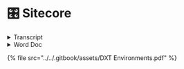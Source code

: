 # 🎛 Sitecore

<details>

<summary>Transcript</summary>

![](<../../.gitbook/assets/image (1) (1).png>)Sowa, Bill10:05 AM

Yep.

- Yep, absolutely.
- Right. So in Jsspublic we have the contents of the content pages, so you've got for each section home, business. And then since this is a development environment, there's a bunch of additional Sections or pages that we created in here just to like just for testing, but in the production environment you wouldn't see a lot of this testing stuff you'd have basically, you're like your main sections of the site so.
- Uh, you know, let's do. Let's see prod.
- Or no. Let's do that. Seat dev. So this would be the slash home.
- So when you go to the slash home page.
- This is the content. The images don't seem to be.
- A lot of the images around not showing up here but.
- You kind of get the idea, but here here's the homepage.
- Do you have something, Spencer?
-

```
* Pope, Spencer O10:06 AMYes. So the structure of.
```

```
* The items in that content tree.
* Corresponds to.
* The URL structure.
* ![Profile picture of Sowa, Bill.](https:
//teams.microsoft.com/api/mt/part/amer-02/beta/users/8:orgid:526113cf-3ef9-4121-a6d5-22d958afe21f/profilepicturev2?displayname=Sowa%2C%20Bill\&size=HR64x64) Sowa, Bill10:06 AMYep.
* Yeah, it's a little.
* ![Profile picture of Pope, Spencer O.](https:
//teams.microsoft.com/api/mt/part/amer-02/beta/users/8:orgid:68a2b934-5d11-4331-a782-a4acfb6a2f66/profilepicturev2?displayname=Pope%2C%20Spencer%20O\&size=HR64x64)Pope, Spencer O10:06 AMSo.
* ![Profile picture of Sowa, Bill.](https:
//teams.microsoft.com/api/mt/part/amer-02/beta/users/8:orgid:526113cf-3ef9-4121-a6d5-22d958afe21f/profilepicturev2?displayname=Sowa%2C%20Bill\&size=HR64x64)Sowa, Bill10:06 AMUsing because we have two homes.
* But home is essentially the.
* The main.
* Ah.
* Content item and within that, so this would be like the slash home. This would be slash business.
* Etc. So if we want to.
* Slash Joey test.
* Well.
* Maybe that was not published.

\\
```

\*

- \
  Approve it and publish it, so it's in this like draft saves draft state right now.
- So if I go to review.
- And approved.
- It's like there's something wrong of an application title.
- So if I look at the page here.
- Here it's telling me that I did navigation title.
- OK, so I'm going to save that.
- And then I'm going to approve.
- And then I'm going to publish.
- So I go to publish and then publish and then publish item.
- Then it's gonna.
- Come up with the box here eventually too.
-

```
*
```

```
* \
  Overview session.
* See if that worked there. It is. OK, so now we have a new page.
* Better title.
* Uh, I can see the route there. That's that matches what we have in the CNS. So now I'm going to just add a component here.
* So there's a couple different ways you can do this.
* Yes. Uh.
* I suppose I'll start with the experience editor. If it works in the development environments, it's pretty slow.
* So, but I'll give it a shot. So basically the the experience editor is the like the WYSIWYG.
* Which is the like a.
* It's like a user friendly like.
* Uhm.
* Interface for like adding components to the page, so it's supposed to like.
* Mimic you know what the page looks like. Then you can add components and it would show like what that component would look like and you can edit the component. So we'll go ahead and give that a shot.
* And if I can remember how to get to it.
* Yeah. OK.
* Experience editor.
*
  * \
    So all of these components have an equivalent component that exists in our application.
  * Uh. In the react application?
  * Uh, so you know when we.
  * We added one of these components to the page and we'll see what we'll see. You know what it looks like you know, in Sitecore, Sitecore says this is the page. These are components that exist on the page.
  * And then uh, our application will.
  * You know, get that information and render it so all these components are represented within our application as well. So let's.
  * Do a.
  * I guess I'll do a call to action.
  * Pretty simple.
  * I'm going to add it to the JSS public main placeholder and I will look at that as well. Like what that means. The placeholder means as well.
  * In a moment.
  * ![Profile picture of Pope, Spencer O.](https:
//teams.microsoft.com/api/mt/part/amer-02/beta/users/8:orgid:68a2b934-5d11-4331-a782-a4acfb6a2f66/profilepicturev2?displayname=Pope%2C%20Spencer%20O\&size=HR64x64)Pope, Spencer O10:20 AMThen it's nice just to check that little open properties dialog box immediately.
  * It's nice to check that that way you don't have to.
  * You know, go back and open it manually.
  *
    * \
      Alright. Can somebody else jump in to the this this EMS here and take over and then just kind of show like?
    * You'll get this. Get this published and then show the relationship between.
    * This is in the layout service and then our app intercepts it and then maybe like.
    * If there's time making update too.
    * The component and.
    * I don't know.
    * However you see fit just to kind of show like the the relationship between Sitecore and our application.
    * ![Profile picture of Pope, Spencer O.](https:
//teams.microsoft.com/api/mt/part/amer-02/beta/users/8:orgid:68a2b934-5d11-4331-a782-a4acfb6a2f66/profilepicturev2?displayname=Pope%2C%20Spencer%20O\&size=HR64x64)Pope, Spencer O10:33 AMYeah, I can do that.
    * ![Profile picture of Sowa, Bill.](https:
//teams.microsoft.com/api/mt/part/amer-02/beta/users/8:orgid:526113cf-3ef9-4121-a6d5-22d958afe21f/profilepicturev2?displayname=Sowa%2C%20Bill\&size=HR64x64)Sowa, Bill10:33 AMCool.
    * ![Profile picture of Pope, Spencer O.](https:
//teams.microsoft.com/api/mt/part/amer-02/beta/users/8:orgid:68a2b934-5d11-4331-a782-a4acfb6a2f66/profilepicturev2?displayname=Pope%2C%20Spencer%20O\&size=HR64x64)Pope, Spencer O10:33 AMCan you give me a?
    * Where did it? Can you give me write access to the terminal in that shared?
    * ![Profile picture of Sowa, Bill.](https:
//teams.microsoft.com/api/mt/part/amer-02/beta/users/8:orgid:526113cf-3ef9-4121-a6d5-22d958afe21f/profilepicturev2?displayname=Sowa%2C%20Bill\&size=HR64x64)Sowa, Bill10:33 AMYes.
    * ![Profile picture of Pope, Spencer O.](https:
//teams.microsoft.com/api/mt/part/amer-02/beta/users/8:orgid:68a2b934-5d11-4331-a782-a4acfb6a2f66/profilepicturev2?displayname=Pope%2C%20Spencer%20O\&size=HR64x64)Pope, Spencer O10:33 AMSession.
    * ![Profile picture of Sowa, Bill.](https:
//teams.microsoft.com/api/mt/part/amer-02/beta/users/8:orgid:526113cf-3ef9-4121-a6d5-22d958afe21f/profilepicturev2?displayname=Sowa%2C%20Bill\&size=HR64x64)Sowa, Bill10:33 AMSo I wanted to get everybody in the shared just because.
    * I was like, oh, this might be a good opportunity to maybe get some some traction on using this tool because it's pretty cool for like collaboration.
    * Uhm.
    * K So it should be a.
    * Right now it should have write access.
  *

      * \
        Uh.
      * Trying to think back.
      * Like how to create like a a template for that component.
      * Within the CNS, so like.
      * How to how to how to create that component so that it's represented in the center?
      * Uh, you know, set up like what should be configurable for that component.
      * Uhm.
      * In this EMS and then you know like going through and.
      * Adding it to a page and then like what it looks like to, you know, actually developed that like, you know, understand what that data like this is going to look like for your component like when you build it on the react side. So it's you know it's it's a little.
      * Uh, it's a it's a it's a, it's a bit involved. It can be a bit involved because kind of like those two sides have to talk to each other, you have to understand like, what that what that data is going to look like. I mean you can start, you can start building out the component, of course without that data and just not have it render the day. That just kind of build it out in Storybook.
      * While you know that's being set up on the Sitecore side and then you can get your, you know what your what your data is going to look like coming from Sitecore and then plug that in. But that that that could be like a whole other.
      * Session I think.
      * Appreciate you.
      * Jump in and Spencer.
      * ![Profile picture of Pope, Spencer O.](https:
//teams.microsoft.com/api/mt/part/amer-02/beta/users/8:orgid:68a2b934-5d11-4331-a782-a4acfb6a2f66/profilepicturev2?displayname=Pope%2C%20Spencer%20O\&size=HR64x64)Pope, Spencer O11:00 AMWell, I'll be honest, I was floundering. I didn't know. I didn't know what I should talk about.
      *

          * \
            Or whatever environment the the issue is occurring in.
          * ![Profile picture of Sowa, Bill.](https:
//teams.microsoft.com/api/mt/part/amer-02/beta/users/8:orgid:526113cf-3ef9-4121-a6d5-22d958afe21f/profilepicturev2?displayname=Sowa%2C%20Bill\&size=HR64x64)Sowa, Bill11:06 AMDoes that make sense to everyone?
          * Basically, you can you can grab whatever.
          * You know, data from whatever environment and you want.
          * So right now we're getting it from art from what we're just the environment. We're just looking at that dev environment.
          * You could also grab it from the test environment, from QA from production.
          * Uh, because the?
          * You know the data might be.
          * Uhm.
          * Might be different in the in the different environments. So like our, our development environment might not always be up to put In Sync with what's in production. I mean it, it won't be.
          * You know.
          * More often than not, it will not be so.
          * Uh, if you want to have like, the the most.
          * If you want to see like if you want to develop against like, what's in actually actually in production, then you can. You can change that layout host to to the production.
          * Uhm. Environment.
          * ![Profile picture of Pope, Spencer O.](https:
//teams.microsoft.com/api/mt/part/amer-02/beta/users/8:orgid:68a2b934-5d11-4331-a782-a4acfb6a2f66/profilepicturev2?displayname=Pope%2C%20Spencer%20O\&size=HR64x64)Pope, Spencer O11:07 AMYeah, like if someone said, oh, there's an error on this page.
          * Probably wanna.
          * Point that layout host to this environment so that you can most precisely recreate that error.
          * ![](<../../.gitbook/assets/image (1).png>)Sowa, Bill11:07 AMSo.
          * Yeah. So, thanks again, Spencer. I need to drop again, but we appreciate it. I think that's that's probably good unless there's any additional any or any questions that anybody has.
          * But we can kind of let folks ruminate on this a bit and then come back in another in another meeting and.
          * Uh answer questions or just go ahead and drop questions here in the chat as they come up.
          * ![Profile picture of Guest, James.](https:
//teams.microsoft.com/api/mt/part/amer-02/beta/users/8:orgid:735da700-6bad-4bae-9adb-c780cc53cf12/profilepicturev2?displayname=Guest%2C%20James\&size=HR64x64)Guest, James11:08 AMYeah.
          * Thank you guys. Probably just takes getting our feet wet.
          * ![Profile picture of Sowa, Bill.](https:
//teams.microsoft.com/api/mt/part/amer-02/beta/users/8:orgid:526113cf-3ef9-4121-a6d5-22d958afe21f/profilepicturev2?displayname=Sowa%2C%20Bill\&size=HR64x64)Sowa, Bill11:08 AMYeah, for sure.
          * Alright. Thanks guys. Talk to you later.
          * ![Profile picture of Macias, Marcie.](https:
//teams.microsoft.com/api/mt/part/amer-02/beta/users/8:orgid:bc34fee8-4bb2-48d6-92fa-569dbc0ee245/profilepicturev2?displayname=Macias%2C%20Marcie\&size=HR64x64)Macias, Marcie11:08 AMI think you.
          * ![Profile picture of Guner, Bryan.](https:
//teams.microsoft.com/api/mt/part/amer-02/beta/users/8:orgid:07f93a93-4edd-45c2-817e-b3c14d770992/profilepicturev2?displayname=Guner%2C%20Bryan\&size=HR64x64)Guner, Bryan11:08 AMThanks.
          * ![Profile picture of Evanoff, Matthew.](https:
//teams.microsoft.com/api/mt/part/amer-02/beta/users/8:orgid:3f7c56de-3459-45cd-ad5c-d1f1e1aaeb74/profilepicturev2?displayname=Evanoff%2C%20Matthew\&size=HR64x64)Evanoff, Matthew11:08 AMHere.
          * ![Profile picture of Pope, Spencer O.](https:
//teams.microsoft.com/api/mt/part/amer-02/beta/users/8:orgid:68a2b934-5d11-4331-a782-a4acfb6a2f66/profilepicturev2?displayname=Pope%2C%20Spencer%20O\&size=HR64x64)Pope, Spencer O11:08 AMAlright, later.

          \\

      \\

\\
```

</details>

<details>

<summary>Word Doc</summary>

Sitecore FED

Explains the steps involved in getting a new FED developer up and running using the new SSSD system and SVN.

**1 Server Information Page**

Before you start, access the following URL:

[_http:
//sssd.duke-energy.com/_](http:
//sssd.duke-energy.com)

This will display an informational page about all the SSSD servers and your website.

![](file:
///Users/BGuner/Library/Group%20Containers/UBF8T346G9.Office/TemporaryItems/msohtmlclip/clip_image001.png)

The first thing to do is locate your LAN Id in the “AppPool Name” column. Your AppPool is the same name as your LAN Id. In this example, my LAN Id is “jbartel”.

Also on that line, you will find your Server Name (WADCSSSDD01 - you will need this to access your share directory), your Application Pool Name (jbartel), your Process ID (you will need this in order to debug your application from within Visual Studio), your website URLs (sssd1-p1.duke-energy.com - you will need these to access your website), the Current State of your Application Pool (Started/Stopped), and an Execute button (allows you to restart/start your own AppPool).

**2 Initial Setup**

A website will have already been setup for you to use (commonly referred to as an SSSD – Sitecore Server Side Development server). Your websites are NOT Sitecore based hence there are not any databases or Sitecore related files. Initially your website is empty (blank). If you access your website before building/publishing, you will get this error:

![](file:
///Users/BGuner/Library/Group%20Containers/UBF8T346G9.Office/TemporaryItems/msohtmlclip/clip_image002.png)

That is normal since there is not any website files. The next step is to get your local machine/computer setup so you can access the Visual Studio project and get your website build.

**Before you install any local applications, you will need to have the appropriate access allowing you to install to your computer or virtual desktop. You must contact the Help Desk in order to get this access.**

**3 Getting the Solution (SVN)**

The first step is getting a local copy of the solution to your computer. All of the solutions are stored in the SVN (Subversion) under the “feature-branches” folder. There will be many different versions so make sure you are grabbing the correct one. For example, this is what you may see when viewing the Feature Branch in the SVN:

![](file:
///Users/BGuner/Library/Group%20Containers/UBF8T346G9.Office/TemporaryItems/msohtmlclip/clip_image003.png)

All FED related solutions end with the node “-Foundation”. To checkout a branch, just highlight the branch you want, right click, and select Checkout.

![](file:
///Users/BGuner/Library/Group%20Containers/UBF8T346G9.Office/TemporaryItems/msohtmlclip/clip_image004.png)

You will be prompted where to put the files on your local computer. It is advised that you create a directory called “SVN” in the root of your local computer (C Drive). Then for each checkout, create a directory under the SVN directory specific to that branch (for example Public-v0.50-Foundation). In the Checkout dialog box, select that folder and click Ok.

![](file:
///Users/BGuner/Library/Group%20Containers/UBF8T346G9.Office/TemporaryItems/msohtmlclip/clip_image005.png)

This will begin the process of copying all the files to your local machine and maintaining source code control. Once that is completed, you will now have all the files from the source code repository for that particular iteration locally on your computer. This directory is where ALL our work will be performed. As you make changes, the status of the directory will change showing that files have changed (red/green icons).

![](file:
///Users/BGuner/Library/Group%20Containers/UBF8T346G9.Office/TemporaryItems/msohtmlclip/clip_image006.png)

To commit or update your files, select the Public-v0.50-Foundation directory and right click. All the options you need are located in the menu.

![](file:
///Users/BGuner/Library/Group%20Containers/UBF8T346G9.Office/TemporaryItems/msohtmlclip/clip_image007.png)

SVN can be a bit tricky but once you have done it a few times, you will find it very simple to use.

One concept that you MUST understand is that ALL the developers are using the same iteration branch. For example, when working on POC, all the developers will create a local copy of that branch to their local computer. You will all be making changes to the same files. It is important that you Update your files often and also that you commit your changes often. This will minimize the number of file conflicts.

We are now using a version numbering scheme. It is important to make sure that you only make changes to the a version that matches the matching code version branch. Changes to the Foundation must match the corresponding Public or Authenticated code release.

If you need to create a new version, just contact us and we will create a new Feature Branch.

**4 Local Tools Setup**

There are few tools that need to be installed locally in order to facilitate the use of Visual Studio and the publishing of the solution to your SSSD website.

**4.1 Node.js**

Node.js is required for the use of some of the tools. You can go to their website ([https:
//nodejs.org](https:
//nodejs.org)) and download the Windows .exe installer. You should coordinate with your team and use the same versions across all team members.

Once installed, you will have access to the NPM (NodeJS Package Manager).

**4.2 NPM Install**

Next step is to install NPM globally on your machine (this should update your Path so you can execute the “npm” in any command window. Open up the NodeJS command prompt and enter the following:

**npm install npm –g**

You may get some signing issues (depends on the version of NodeJS you installed). If you get those types of errors, issue the following command in the NodeJS command prompt:

**npm config set strict-ssl false**

Then try installing NPM again.

**4.3 Grunt**

Next you need to install Grunt. From the NodeJS command prompt, enter the following command:

**npm install grunt-cli –g**

This will install grunt globally as well.

**4.4 Ruby**

Ruby is a programming language that is required in order to run SASS. Download Ruby from the Ruby website ([https:
//www.ruby-lang.org](https:
//www.ruby-lang.org)). Again, make sure you get the correct version. All team members should be running the same versions of the software.

Once installed, you will be able to install SASS.

**4.5 SASS**

SASS stands for Syntactically Awesome Style Sheets. To install SASS, open Ruby command prompt and enter:

**gem install sass**

Most likely you will get an error. These are proxy errors. To get around this issue, you will need to download the SASS gem file locally. Download the gem file from the Ruby Gems website ([https:
//rubygems.org/](https:
//rubygems.org)). On the website, click Gems and find the correct SASS gem file.

Once you have the file, place it in the Ruby root directory on your computer (for instance, c:\ruby22). Then from the Ruby command prompt, enter the command:

**gem install c:\ruby22\gemfile.gem**

Note that the directory and file name may be different. What you are doing is installing SASS from the local gem file vs. trying to access the gem file from the website thus bypassing the proxy call.

**5 Visual Studio Setup**

Getting VS setup is the most time consuming step when setting up a new developer. Here are the steps to follow in order to get your solution working.

**5.1 Install Visual Studio**

You should be using VS 2013 Pro Update 3. Just install and take the default values. This process can take about 90 minutes to complete. This install is very straight forward. We have not had any issues with installing the application.

**5.2 Visual Studio Add-ons**

There are a number of Visual Studio Add-on programs that need to be installed before you can begin working with the solution. From within Visual Studio, select Tools | Extensions and Updates to install.

**5.2.1 Task Runner Explorer**

Installing this extension will allow the publish of the website to execute Grunt tasks from with Visual Studio.

**5.2.2 Grunt Launcher**

Installing this extension will allow Grunt tasks to be launched from with Visual Studio. This may no longer be necessary with the inclusion of Task Runner Explorer as most task will automatically be run when the solution is built.

**5.2.3 Node.JS 1.1 for VS 2013**

Not required but makes Visual Studio aware of the Node.js application for intellisense, etc. It is more of a helpful tool if needed but not necessarily required.

**5.3 Local NPM Install**

Before you open your solution for the first time, there is one step that needs to be performed.

Using the NodeJS command prompt, switch to the directory where your packages.json is located. Once in that directory, issue the following command:

**npm install**

This will build all the dependencies locally that are required by your local solution. Failing to perform this step will cause the build to fail.

**5.4 Opening the Solution**

Once the solution is on your local machine, open up VS and then open the solution file. We need to ensure that the Grunt tasks are setup for the solution.

In the Solution Explorer, right click on the gruntfile.js and select Task Runner Explorer.

![](file:
///Users/BGuner/Library/Group%20Containers/UBF8T346G9.Office/TemporaryItems/msohtmlclip/clip_image008.png)

We want to ensure that the four (4) grunt tasks:

· ngAnnotate

· uglify

· sass

· cssmin

are setup to run BEFORE the build. From the Task Runner dialog, right click on each of the tasks and add it to Before Build binding.

![](file:
///Users/BGuner/Library/Group%20Containers/UBF8T346G9.Office/TemporaryItems/msohtmlclip/clip_image009.png)

Once completed, the dialog should show the following:

![](file:
///Users/BGuner/Library/Group%20Containers/UBF8T346G9.Office/TemporaryItems/msohtmlclip/clip_image010.png)

All the bindings are setup. When you build and/or publish the solution, all four (4) of these tasks will automatically be run.

**5.5 Build the Solution**

Up to this point, you should not have made any changes to any files in your local Subversion directory that could be committed to the SVN. If everything has been setup correctly, you should be able to build the application (not publish).

Press Cntl-Shft-B or right-click the solution and select Build. You may get errors and will need to resolve them. This will only do a build and NOT place your solution in your SSSD website.

Once you are confident that everything is good, you can publish to your SSSD. The easiest way to publish is to add the Web One Click Publish toolbar. Right click on the toolbar (not menu) and from the popup, select Web Once Click Publish:

![](file:
///Users/BGuner/Library/Group%20Containers/UBF8T346G9.Office/TemporaryItems/msohtmlclip/clip_image011.png)

Now on your toolbar, you should see a publishing option. Select the option for YOUR SSSD and click the publish button:

![](file:
///Users/BGuner/Library/Group%20Containers/UBF8T346G9.Office/TemporaryItems/msohtmlclip/clip_image012.png)

If it completes successfully, you should be able to open a browser and go to your SSSD website.

**6 Developer Summary**

Server Information Page\
Contains the server name, app pool name, process id, url(s), and status for YOUR website listed for YOUR LAN Id (the app pool is the same as your LAN Id). You can access that page here:

http:
//sssd.duke-energy.com/

Website File Share:\
\\\ \<server name> \\\<your lanid>

Get the server name from the Server Information Page.

Website:\
[_http:
//sssdX-pY.duke-energy.com_](http:
//sssdx-py.duke-energy.com)\
\\

X will be the server number and Y will be an assigned number 0-9. To get YOUR URLs, refer to the Server Information page. Find you App Pool and it will list your URLs.

</details>

{% file src="../../.gitbook/assets/DXT Environments.pdf" %}
